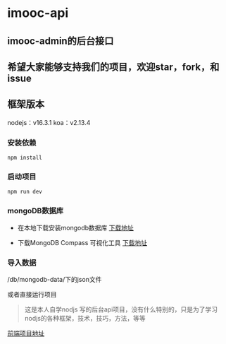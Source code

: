 # imooc-api

## imooc-admin的后台接口

## 希望大家能够支持我们的项目，欢迎star，fork，和issue

## 框架版本

nodejs：v16.3.1
koa：v2.13.4

### 安装依赖

```shell
npm install
```

### 启动项目

```shell
npm run dev
```

### mongoDB数据库

- 在本地下载安装mongodb数据库 
  [下载地址](https://www.mongodb.com/download-center/community)

- 下载MongoDB Compass 可视化工具
  [下载地址](https://docs.mongodb.com/v3.2/tutorial/install-mongodb-compass/)

### 导入数据

/db/mongodb-data/下的json文件

或者直接运行项目

> 这是本人自学nodjs 写的后台api项目，没有什么特别的，只是为了学习nodjs的各种框架，技术，技巧，方法，等等

[前端项目地址](https://github.com/mafqla/imooc-admin)